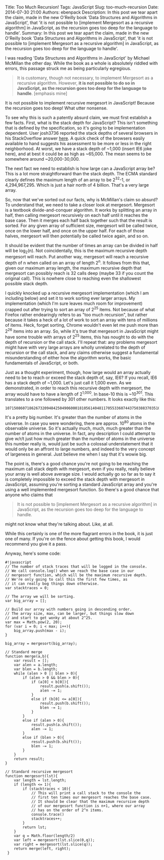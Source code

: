 Title: Too Much Recursion!
Tags: JavaScript
Slug: too-much-recursion
Date: 2014-07-30 21:00
Authors: ebenpack
Description: In this post we tear apart the claim, made in the new O'Reilly book 'Data Structures and Algorithms in JavaScript', that 'it is not possible to [implement Mergesort as a recursive algorithm] in JavaScript, as the recursion goes too deep for the language to handle'.
Summary: In this post we tear apart the claim, made in the new O'Reilly book 'Data Structures and Algorithms in JavaScript', that 'it is not possible to [implement Mergesort as a recursive algorithm] in JavaScript, as the recursion goes too deep for the language to handle'.

I was reading 'Data Structures and Algorithms in JavaScript' by Michael McMillan the other day. While the book as a whole is absolutely riddled with errors, this passage struck me as being particularly egregious.

> It is customary, though not necessary, to implement Mergesort as a recursive algorithm. However, **it is not possible to do so in JavaScript, as the recursion goes too deep for the language to handle**. [emphasis mine]

It is not possible to implement recursive mergesort in JavaScript! Because the recursion goes too deep! What utter nonsense.

To see why this is such a patently absurd claim, we must first establish a few facts. First, what is the stack depth for JavaScript? This isn't something that is defined by the specification, so it's going to be implementation dependent. User josh3736 reported the stack depths of several browsers in his StackOverflow answer [here](http://stackoverflow.com/questions/7826992/browser-javascript-stack-size-limit#7828803). A quick check of the browsers easily available to hand suggests his assessment to be more or less in the right neighborhood. At worst, we have a stack depth of ~1,000 (insert IE6 joke here), and at best it could be as high as ~65,000. The mean seems to be somewhere around ~20,000-30,000.

The next fact we need to establish is how large can a JavaScript array be? This is a lot more straightforward than the stack depth. The ECMA standard clearly defines the maximum length of an array to be 2<sup>32</sup>-1, or 4,294,967,295. Which is just a hair north of 4 billion. That's a very large array.

So, now that we've sorted out our facts, why is McMillan's claim so absurd? To understand that, we need to take a closer look at mergesort. Mergesort is a textbook divide-and-conquer algorithm. It works by splitting an array in half, then calling mergesort recursively on each half until it reaches the base case. Then it merges each half back together such that the result is sorted. For any given array of sufficient size, mergesort will be called twice, once on the lower half, and once on the upper half. For each of those halves, mergesort will then potentially be called twice again, and so on.

It should be evident that the number of times an array can be divided in half will be log<sub>2</sub>(n). Not coincidentally, this is the maximum recursive depth mergesort will reach. Put another way, mergesort will reach a recursive depth of n when called on an array of length 2<sup>n</sup>. It follows from this that, given our maximum array length, the maximum recursive depth that mergesort can possibly reach is 32 calls deep (maybe 33 if you count the original call). This is nowhere close to reaching even the shallowest possible stack depth.

I quickly knocked up a recursive mergesort implementation (which I am including below) and set it to work sorting ever larger arrays. My implementation (which I'm sure leaves much room for improvement) crapped out after trying to sort an array of 2<sup>25</sup> items. Not because of what Firefox rather endearingly refers to as "too much recursion", but rather because it takes a heck of a lot of work to sort an array with tens of millions of items. Heck, forget sorting, Chrome wouldn't even let me push more than 2<sup>26</sup> items into an array. So, while it's true that mergesort in JavaScript might have some trouble with arrays of 2<sup>25</sup> items, this has nought to do with the depth of recursion or the call stack. I'll repeat that: any problems mergesort might have with very large arrays are wholly unrelated to the depth of recursion or the call stack, and any claims otherwise suggest a fundamental misunderstanding of either how the algorithm works, the basic fundamentals of JavaScript, or both.

Just as a thought experiment, though, how large would an array actually need to be to reach or exceed the stack depth of, say, IE6? If you recall, IE6 has a stack depth of ~1,000. Let's just call it 1,000 even. As we demonstrated, in order to reach this recursive depth with mergesort, the array would have to have a length of 2<sup>1,000</sup>. In base-10 this is ~10<sup>301</sup>. This translates to a one followed by 301 other numbers. It looks exactly like this:

    10715086071862673209484250490600018105614048117055336074437503883703510511249361224931983788156958581275946729175531468251871452856923140435984577574698574803934567774824230985421074605062371141877954182153046474983581941267398767559165543946077062914571196477686542167660429831652624386837205668069376

It's a pretty big number. It's greater than the number of atoms in the universe. In case you were wondering, there are approx. 10<sup>80</sup> atoms in the observable universe. So it's actually much, much, much greater than the number of atoms in the universe. In fact, any description I could attempt to give w/r/t just how much greater than the number of atoms in the universe this number really is, would just be such a colossal understatement that it would only be an affront to large numbers, and indeed to the very concept of largeness in general. Just believe me when I say that it's wowie big.

The point is, there's a good chance you're not going to be reaching the maximum call stack depth with mergesort, even if you really, really believe your array is well above average size. I would actually go so far as to say it is completely impossible to exceed the stack depth with mergesort in JavaScript, assuming you're sorting a standard JavaScript array and you're using a well implemented mergesort function. So there's a good chance that anyone who claims that

> It is not possible to [implement Mergesort as a recursive algorithm] in JavaScript, as the recursion goes too deep for the language to handle.

might not know what they're talking about. Like, at all.

While this certainly is one of the more flagrant errors in the book, it is just one of many. If you're on the fence about getting this book, I would recommend you give it a pass.

Anyway, here's some code:

    #!javascript
    // The number of stack traces that will be logged in the console.
    // We call console.log() when we reach the base case in our
    // mergesort function, which will be the maximum recursive depth.
    // We're only going to call this the first few times, as
    // it can really bog things down otherwise.
    var stacktraces = 0;

    // The array we will be sorting.
    var big_array = [];

    // Build our array with numbers going in descending order.
    // The array size, max, can be larger, but things slow down 
    // and start to get wonky at about 2^25.
    var max = Math.pow(2, 20);
    for (var i = 0; i < max; i++){
        big_array.push(max - i);
    }

    big_array = mergesort(big_array);

    // Standard merge
    function merge(a,b){
        var result = [];
        var alen = a.length;
        var blen = b.length;
        while (alen > 0 || blen > 0){
            if (alen > 0 && blen > 0){
                if (a[0] < b[0]){
                    result.push(a.shift());
                    alen -= 1;
                }
                else if (b[0] <= a[0]){
                    result.push(b.shift());
                    blen -= 1;
                }
            }
            else if (alen > 0){
                result.push(a.shift());
                alen -= 1;
            }
            else if (blen > 0){
                result.push(b.shift());
                blen -= 1;
            }
        }
        return result;
    }

    // Standard recursive mergesort
    function mergesort(lst){
        var length = lst.length;
        if (length <= 1){
            if (stacktraces < 10){
                // This will print a call stack to the console the
                // first ten times our mergesort reaches the base case.
                // It should be clear that the maximum recursive depth
                // of our mergesort function is n+1, where our array
                // has on the order of 2^n items.
                console.trace()
                stacktraces++;
            }
            return lst;
        }
        var q = Math.floor(length/2)
        var left = mergesort(lst.slice(0,q));
        var right = mergesort(lst.slice(q));
        return merge(left, right);
     }
